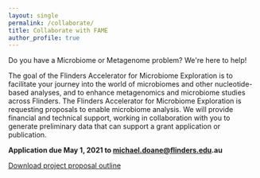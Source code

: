 ```yaml
---
layout: single
permalink: /collaborate/
title: Collaborate with FAME
author_profile: true
---
```


Do you have a Microbiome or Metagenome problem? We're here to help!

The goal of the Flinders Accelerator for Microbiome Exploration is to facilitate your journey into the world of 
microbiomes and other nucleotide-based analyses, and to enhance metagenomics and microbiome studies across Flinders. 
The Flinders Accelerator for Microbiome Exploration is requesting proposals to enable microbiome analysis. We will 
provide financial and technical support, working in collaboration with you to generate preliminary data that can support 
a grant application or publication. 

__Application due May 1, 2021 to michael.doane@flinders.edu.au__

[Download project proposal outline][1]

[1]:/assets/docs/FAME_project_proposal_outline.pdf
